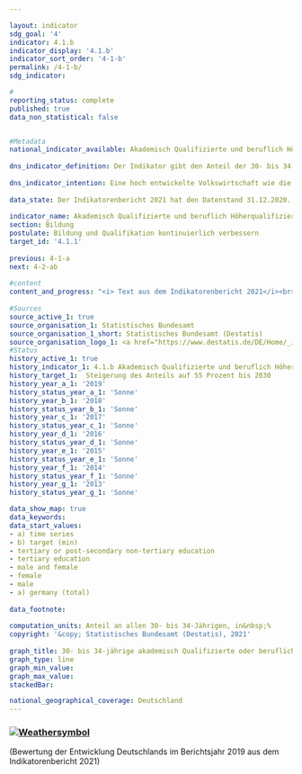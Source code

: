 ```yaml
---

layout: indicator    
sdg_goal: '4'    
indicator: 4.1.b    
indicator_display: '4.1.b'    
indicator_sort_order: '4-1-b'    
permalink: /4-1-b/    
sdg_indicator:     

#    
reporting_status: complete    
published: true    
data_non_statistical: false    


#Metadata    
national_indicator_available: Akademisch Qualifizierte und beruflich Höherqualifizierte    
    
dns_indicator_definition: Der Indikator gibt den Anteil der 30- bis 34-Jährigen an, die über einen Abschluss des Tertiärbereichs (Stufen 5 bis 8 der Internationalen Standardklassifikation des Bildungswesens, ISCED 2011) oder einen postsekundaren nicht-tertiären Abschluss (Stufe 4 der ISCED) verfügen.    
    
dns_indicator_intention: Eine hoch entwickelte Volkswirtschaft wie die deutsche, in der der Dienstleistungssektor und der Bedarf an Wissen und Expertise immer stärker in den Vordergrund rücken, benötigt hochqualifizierte Arbeitskräfte. Im Rahmen der Fortschreibung der Nationalen Nachhaltigkeitsziele sollen als Zielquote bis 2030&nbsp;55&nbsp;% der 30-34-Jährigen über einen tertiären Abschluss verfügen.    
    
data_state: Der Indikatorenbericht 2021 hat den Datenstand 31.12.2020. Die Daten auf der DNS-Online Plattform werden regelmäßig aktualisiert, sodass online aktuellere Daten verfügbar sein können als im Indikatorenbericht 2021 veröffentlicht.    
    
indicator_name: Akademisch Qualifizierte und beruflich Höherqualifizierte    
section: Bildung    
postulate: Bildung und Qualifikation kontinuierlich verbessern    
target_id: '4.1.1'    
    
previous: 4-1-a    
next: 4-2-ab    
    
#content    
content_and_progress: "<i> Text aus dem Indikatorenbericht 2021</i><br><br>Die Bezeichnung des Indikators hängt mit der Tradition der dualen Ausbildungssysteme in Deutschland zusammen. Neben den tertiären Abschlüssen an Hoch-, Fachhoch- und Verwaltungsfachhochschulen, Berufsakademien, Fachschulen und Fachakademien sowie den Meister- und Technikerabschlüssen gibt es bundesweit eine Vielzahl von postsekundaren nicht-tertiären Abschlüssen. Hierzu zählen generell alle abgeschlossenen Berufsausbildungen nach dem Abitur, aber auch Abschlüsse in Gesundheitsberufen ohne Abitur, wie beispielsweise die Ausbildung zur Medizinisch-technischen Assistenz.<br><br>Die „International Standard Classification of Education (ISCED)“ ermöglicht es, Statistiken und Indikatoren zu Bildungsabschlüssen international zu vergleichen. Als gleichwertig angesehene Abschlüsse werden dabei den gleichen ISCED-Stufen zugeordnet. Der Indikator umfasst daher sowohl die tertiären Abschlüsse entsprechend den Stufen 5 bis 8 der ISCED als auch die postsekundaren nicht-tertiären Abschlüsse der Stufe 4 der ISCED.<br><br>Die Daten für den Indikator stammen aus dem Mikrozensus, dessen jährliche Stichprobenerhebung 1&nbsp;% der Bevölkerung in Deutschland umfasst. Ergänzende Informationen bietet die Hochschulstatistik, die ebenfalls vom Statistischen Bundesamt erstellt wird.<br><br>Ausgehend von 33,4&nbsp;% im Jahr 1999 stieg der Indikator bis zum Jahr 2019 um 17,1 Prozentpunkte auf 50,5&nbsp;% an. Bei einer Beibehaltung der durchschnittlichen Entwicklung der letzten fünf Berichtsjahre, könnte der Zielwert von 55&nbsp;% für das Jahr 2030 bereits deutlich früher erreicht werden. Das Verhältnis der geschlechtsspezifischen Anteile hat sich im Lauf der Zeit gewandelt: 1999 lag der Wert des Indikators bei Männern noch um 3,8 Prozentpunkte höher als bei Frauen. Im Jahr 2006 lagen beide Geschlechter gleichauf. Seit 2007 ist der Anteil der Frauen mit einem tertiären oder postsekundaren nicht-tertiären Bildungsabschluss höher als der Anteil der Männer. Legt man auch hier die durchschnittliche Entwicklung der letzten fünf Berichtsjahre zugrunde, könnte der Anteil der Frauen (54,4&nbsp;% in 2019) den Zielwert von 55&nbsp;% bereits 2020 übertreffen, während der Anteil der Männer (46,8&nbsp;% in 2019) diesen Wert erst deutlich später erreichen würde.<br><br>In vielen anderen Ländern gibt es keine postsekundaren nicht-tertiären Abschlüsse. Daher ist die europäische Version des Indikators aus der „Europa 2020“-Strategie der EU enger gefasst und berücksichtigt nur tertiäre Abschlüsse (ISCED-Stufen 5 bis 8).<br><br>Der europäische Indikator erreichte für die EU-28-Staaten nach einem kontinuierlichen Anstieg seit 2005 im Jahr 2019 insgesamt 41,6&nbsp;%. Wählt man auch für Deutschland diesen enger gefassten Indikator, so liegt der Wert im Jahr 2019 mit 35,5&nbsp;% um 6,1 Prozentpunkte unter dem EU-Wert. Im Jahr 2019 ist der Anteil der Frauen (36,0&nbsp;%) etwas höher als der Anteil der Männer (35,1&nbsp;%).<br><br>Die Gesamtzahl der Hochschulabsolventinnen und -absolventen im Jahr 2019 betrug 512&nbsp;285. Das sind mehr als doppelt so viele wie im Jahr 1999. Darunter waren 131&nbsp;989 Absolventinnen und Absolventen der Ingenieurwissenschaften (dreimal so viele wie 1999) und 55&nbsp;555 Absolventinnen und Absolventen der Mathematik und Naturwissenschaften (70,7&nbsp;% mehr als 1999)."    
    
#Sources    
source_active_1: true                    
source_organisation_1: Statistisches Bundesamt                    
source_organisation_1_short: Statistisches Bundesamt (Destatis)                    
source_organisation_logo_1: <a href="https://www.destatis.de/DE/Home/_inhalt.html"><img src="https://g205sdgs.github.io/sdg-indicators/public/logos/destatis.png" alt=" Statistisches Bundesamt (Destatis)" title="Klicken Sie hier um zu der Homepage der Organisation zu gelangen" /></a>                        
#Status    
history_active_1: true
history_indicator_1: 4.1.b Akademisch Qualifizierte und beruflich Höherquali-fizierte (30- bis 34-Jährige mit tertiärem oder post-sekundarem nichttertiä-rem Abschluss)
history_target_1:  Steigerung des Anteils auf 55 Prozent bis 2030
history_year_a_1: '2019'                            
history_status_year_a_1: 'Sonne'
history_year_b_1: '2018'                            
history_status_year_b_1: 'Sonne'
history_year_c_1: '2017'                            
history_status_year_c_1: 'Sonne'
history_year_d_1: '2016'                            
history_status_year_d_1: 'Sonne'
history_year_e_1: '2015'                            
history_status_year_e_1: 'Sonne'
history_year_f_1: '2014'                            
history_status_year_f_1: 'Sonne'
history_year_g_1: '2013'                            
history_status_year_g_1: 'Sonne'    

data_show_map: true    
data_keywords:    
data_start_values:     
- a) time series
- b) target (min)
- tertiary or post-secondary non-tertiary education
- tertiary education
- male and female
- female
- male
- a) germany (total)
    
data_footnote:     
    
computation_units: Anteil an allen 30- bis 34-Jährigen, in&nbsp;%    
copyright: '&copy; Statistisches Bundesamt (Destatis), 2021'
    
graph_title: 30- bis 34-jährige akademisch Qualifizierte oder beruflich Höherqualifizierte    
graph_type: line    
graph_min_value:     
graph_max_value:     
stackedBar:     

national_geographical_coverage: Deutschland    
---    
```

<div>
  <div class="my-header">
    <h3>
      <a href="https://sustainabledevelopment-deutschland.github.io/status/"><img src="https://g205sdgs.github.io/sdg-indicators/public/Wettersymbole/Sonne.png" title="Bei Fortsetzung der Entwicklung beträgt die Abweichung vom Zielwert weniger als 5&nbsp;% der Differenz zwischen Zielwert und aktuellem Wert" alt="Weathersymbol" />
      </a>
    </h3>
  </div>
  <div class="my-header-note">
    <span> (Bewertung der Entwicklung Deutschlands im Berichtsjahr 2019 aus dem Indikatorenbericht 2021)</span>
  </div>
</div>
